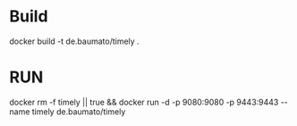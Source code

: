 # Build
docker build -t de.baumato/timely .

# RUN
docker rm -f timely || true && docker run -d -p 9080:9080 -p 9443:9443 --name timely de.baumato/timely 
